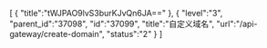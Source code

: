 [
	{
		"title":"tWJPAO9lvS3burKJvQn6JA=="
	},
	{
		"level":"3",
		"parent_id":"37098",
		"id":"37099",
		"title":"自定义域名",
		"url":"/api-gateway/create-domain",
		"status":"2"
	}
]